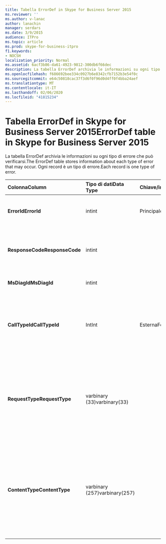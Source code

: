 ```yaml
---
title: Tabella ErrorDef in Skype for Business Server 2015
ms.reviewer: ''
ms.author: v-lanac
author: lanachin
manager: serdars
ms.date: 3/9/2015
audience: ITPro
ms.topic: article
ms.prod: skype-for-business-itpro
f1.keywords:
- NOCSH
localization_priority: Normal
ms.assetid: 6acf3b86-da61-4923-9812-300db6f66dec
description: La tabella ErrorDef archivia le informazioni su ogni tipo di errore che può verificarsi. Ogni record è un tipo di errore.
ms.openlocfilehash: f686692bee334c0927b6e8342cfb7152b3e54f0c
ms.sourcegitcommit: e64c50818cac37f3d6f0f96d0d4ff0f4bba24aef
ms.translationtype: MT
ms.contentlocale: it-IT
ms.lasthandoff: 02/06/2020
ms.locfileid: "41815234"
---
```

# <a name="errordef-table-in-skype-for-business-server-2015"></a><span data-ttu-id="2f9cc-104">Tabella ErrorDef in Skype for Business Server 2015</span><span class="sxs-lookup"><span data-stu-id="2f9cc-104">ErrorDef table in Skype for Business Server 2015</span></span>
 
<span data-ttu-id="2f9cc-105">La tabella ErrorDef archivia le informazioni su ogni tipo di errore che può verificarsi.</span><span class="sxs-lookup"><span data-stu-id="2f9cc-105">The ErrorDef table stores information about each type of error that may occur.</span></span> <span data-ttu-id="2f9cc-106">Ogni record è un tipo di errore.</span><span class="sxs-lookup"><span data-stu-id="2f9cc-106">Each record is one type of error.</span></span>
  
|<span data-ttu-id="2f9cc-107">**Colonna**</span><span class="sxs-lookup"><span data-stu-id="2f9cc-107">**Column**</span></span>|<span data-ttu-id="2f9cc-108">**Tipo di dati**</span><span class="sxs-lookup"><span data-stu-id="2f9cc-108">**Data Type**</span></span>|<span data-ttu-id="2f9cc-109">**Chiave/indice**</span><span class="sxs-lookup"><span data-stu-id="2f9cc-109">**Key/Index**</span></span>|<span data-ttu-id="2f9cc-110">**Dettagli**</span><span class="sxs-lookup"><span data-stu-id="2f9cc-110">**Details**</span></span>|
|:-----|:-----|:-----|:-----|
|<span data-ttu-id="2f9cc-111">**ErrorId**</span><span class="sxs-lookup"><span data-stu-id="2f9cc-111">**ErrorId**</span></span> <br/> |<span data-ttu-id="2f9cc-112">int</span><span class="sxs-lookup"><span data-stu-id="2f9cc-112">int</span></span>  <br/> |<span data-ttu-id="2f9cc-113">Principale</span><span class="sxs-lookup"><span data-stu-id="2f9cc-113">Primary</span></span>  <br/> |<span data-ttu-id="2f9cc-114">Numero ID univoco che identifica questo tipo di errore.</span><span class="sxs-lookup"><span data-stu-id="2f9cc-114">Unique ID number identifying this type of error.</span></span>  <br/> |
|<span data-ttu-id="2f9cc-115">**ResponseCode**</span><span class="sxs-lookup"><span data-stu-id="2f9cc-115">**ResponseCode**</span></span> <br/> |<span data-ttu-id="2f9cc-116">int</span><span class="sxs-lookup"><span data-stu-id="2f9cc-116">int</span></span>  <br/> | <br/> |<span data-ttu-id="2f9cc-117">Codice di risposta SIP standard associato a questo errore.</span><span class="sxs-lookup"><span data-stu-id="2f9cc-117">Standard SIP response code associated with this error.</span></span>  <br/> |
|<span data-ttu-id="2f9cc-118">**MsDiagId**</span><span class="sxs-lookup"><span data-stu-id="2f9cc-118">**MsDiagId**</span></span> <br/> |<span data-ttu-id="2f9cc-119">int</span><span class="sxs-lookup"><span data-stu-id="2f9cc-119">int</span></span>  <br/> | <br/> |<span data-ttu-id="2f9cc-120">ID diagnostica Microsoft.</span><span class="sxs-lookup"><span data-stu-id="2f9cc-120">Microsoft Diagnostic ID.</span></span>  <br/> |
|<span data-ttu-id="2f9cc-121">**CallTypeId**</span><span class="sxs-lookup"><span data-stu-id="2f9cc-121">**CallTypeId**</span></span> <br/> |<span data-ttu-id="2f9cc-122">Int</span><span class="sxs-lookup"><span data-stu-id="2f9cc-122">Int</span></span>  <br/> |<span data-ttu-id="2f9cc-123">Esterna</span><span class="sxs-lookup"><span data-stu-id="2f9cc-123">Foreign</span></span>  <br/> |<span data-ttu-id="2f9cc-124">Tipo di chiamata.</span><span class="sxs-lookup"><span data-stu-id="2f9cc-124">Type of the call.</span></span> <span data-ttu-id="2f9cc-125">Per altre informazioni, vedere la [tabella CallType in Skype for Business Server 2015](calltype.md) .</span><span class="sxs-lookup"><span data-stu-id="2f9cc-125">See the [CallType table in Skype for Business Server 2015](calltype.md) for more information.</span></span> <br/> |
|<span data-ttu-id="2f9cc-126">**RequestType**</span><span class="sxs-lookup"><span data-stu-id="2f9cc-126">**RequestType**</span></span> <br/> |<span data-ttu-id="2f9cc-127">varbinary (33)</span><span class="sxs-lookup"><span data-stu-id="2f9cc-127">varbinary(33)</span></span>  <br/> | <br/> |<span data-ttu-id="2f9cc-128">Tipo di richiesta non riuscita.</span><span class="sxs-lookup"><span data-stu-id="2f9cc-128">Type of request that failed.</span></span>  <br/> <span data-ttu-id="2f9cc-129">Questi dati possono essere convertiti in formato testo usando la sintassi seguente:</span><span class="sxs-lookup"><span data-stu-id="2f9cc-129">This data can be converted to text format by using this syntax:</span></span>  <br/>  `cast(cast(RequestType as varbinary(max)) as varchar(max))` <br/> |
|<span data-ttu-id="2f9cc-130">**ContentType**</span><span class="sxs-lookup"><span data-stu-id="2f9cc-130">**ContentType**</span></span> <br/> |<span data-ttu-id="2f9cc-131">varbinary (257)</span><span class="sxs-lookup"><span data-stu-id="2f9cc-131">varbinary(257)</span></span>  <br/> | <br/> |<span data-ttu-id="2f9cc-132">Tipo di contenuto della richiesta non riuscita.</span><span class="sxs-lookup"><span data-stu-id="2f9cc-132">Content type of the request that failed.</span></span>  <br/> <span data-ttu-id="2f9cc-133">Questi dati possono essere convertiti in formato testo usando la sintassi seguente:</span><span class="sxs-lookup"><span data-stu-id="2f9cc-133">This data can be converted to text format by using this syntaxt:</span></span>  <br/>  `cast(cast(ContentType as varbinary(max)) as varchar(max))` <br/> |
   

